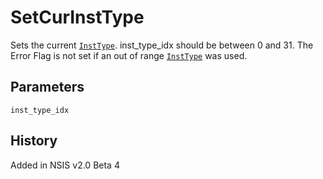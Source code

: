 # SetCurInstType

Sets the current [`InstType`][1]. inst\_type\_idx should be between 0 and 31. The Error Flag is not set if an out of range [`InstType`][1] was used.

## Parameters

    inst_type_idx

## History

Added in NSIS v2.0 Beta 4

[1]: InstType.md